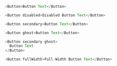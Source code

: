 ```js
<Button>Button Text</Button>
```

```js
<Button disabled>Disabled Button Text</Button>
```

```js
<Button secondary>Button Text</Button>
```

```js
<Button ghost>Button Text</Button>
```

```js
<Button secondary ghost>
  Button Text
</Button>
```

```js
<Button fullWidth>Full-Width Button Text</Button>
```
